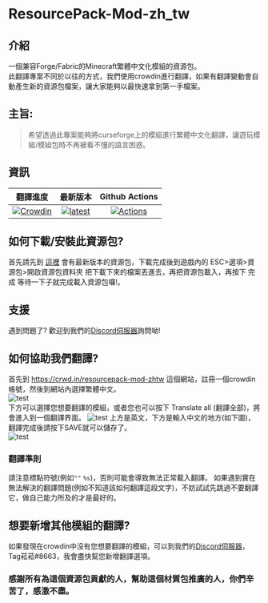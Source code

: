 # ResourcePack-Mod-zh_tw  
 
## 介紹
一個兼容Forge/Fabric的Minecraft繁體中文化模組的資源包。  
此翻譯專案不同於以往的方式，我們使用crowdin進行翻譯，如果有翻譯變動會自動產生新的資源包檔案，讓大家能夠以最快速拿到第一手檔案。

## 主旨:
> 希望透過此專案能夠將curseforge上的模組進行繁體中文化翻譯，讓遊玩模組/模組包時不再被看不懂的語言困惑。  
## 資訊
|翻譯進度|最新版本|Github Actions|
|:------:|:----:|:------------:|
[![Crowdin](https://badges.crowdin.net/resourcepack-mod-zhtw/localized.svg)](https://crowdin.com/project/resourcepack-mod-zhtw)|[![latest](https://img.shields.io/github/release/SiongSng/ResourcePack-Mod-zh_tw.svg)](https://github.com/SiongSng/ResourcePack-Mod-zh_tw/releases/latest)|[![Actions](https://github.com/SiongSng/ResourcePack-Mod-zh_tw/workflows/CI/badge.svg)](https://github.com/SiongSng/ResourcePack-Mod-zh_tw/actions)|
## 如何下載/安裝此資源包?
首先請先到 [這裡](https://github.com/SiongSng/ResourcePack-Mod-zh_tw/releases/latest) 會有最新版本的資源包，下載完成後到遊戲內的 ESC>選項>資源包>開啟資源包資料夾 把下載下來的檔案丟進去，再把資源包載入，再按下 完成 等待一下子就完成載入資源包囉!。  
   

## 支援
遇到問題了? 歡迎到我們的[Discord伺服器](https://discord.gg/5w9BUM4)詢問呦!    
  
## 如何協助我們翻譯?  
首先到 https://crwd.in/resourcepack-mod-zhtw 這個網站，註冊一個crowdin帳號，然後到網站內選擇繁體中文。  
![test](https://media.discordapp.net/attachments/797418280540831744/812284635660681226/unknown.png)  
下方可以選擇您想要翻譯的模組，或者您也可以按下 Translate all (翻譯全部)，將會進入到一個翻譯界面。 
![test](https://media.discordapp.net/attachments/797418280540831744/812287291586117632/unknown.png?width=1068&height=701) 
上方是英文，下方是輸入中文的地方(如下圖)，翻譯完成後請按下SAVE就可以儲存了。  
![test](https://media.discordapp.net/attachments/797418280540831744/812285434322485269/unknown.png)    
### 翻譯準則
請注意標點符號(例如`""` `%s`)，否則可能會導致無法正常載入翻譯。
如果遇到實在無法解決的翻譯問題(例如不知道該如何翻譯這段文字)，不妨試試先跳過不要翻譯它，做自己能力所及的才是最好的。 
## 想要新增其他模組的翻譯?
如果發現在crowdin中沒有您想要翻譯的模組，可以到我們的[Discord伺服器](https://discord.gg/5w9BUM4)，Tag菘菘#8663，我會盡快幫您新增翻譯選項。
### 感謝所有為這個資源包貢獻的人，幫助這個材質包推廣的人，你們辛苦了，感激不盡。  
